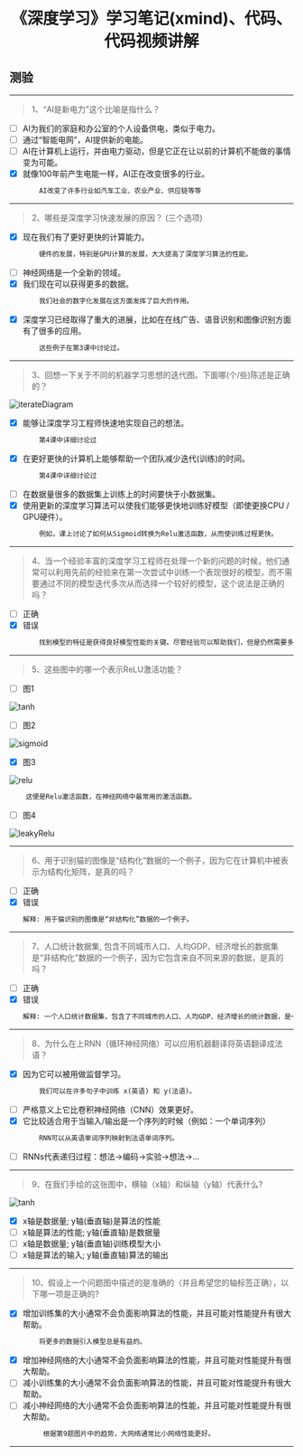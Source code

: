 <h1 align="center">《深度学习》学习笔记(xmind)、代码、代码视频讲解</h1>

## 测验
___
> 1、“AI是新电力”这个比喻是指什么？
- [ ] AI为我们的家庭和办公室的个人设备供电，类似于电力。
- [ ] 通过“智能电网”，AI提供新的电能。
- [ ] AI在计算机上运行，​​并由电力驱动，但是它正在让以前的计算机不能做的事情变为可能。
- [x] 就像100年前产生电能一样，AI正在改变很多的行业。
    ```diff
        AI改变了许多行业如汽车工业、农业产业、供应链等等
    ```
    
___
> 2、哪些是深度学习快速发展的原因？ (三个选项)
- [x] 现在我们有了更好更快的计算能力。
    ```diff 
        硬件的发展，特别是GPU计算的发展，大大提高了深度学习算法的性能。   
    ```
- [ ] 神经网络是一个全新的领域。
- [x] 我们现在可以获得更多的数据。
    ```diff
        我们社会的数字化发展在这方面发挥了巨大的作用。
    ```
- [x] 深度学习已经取得了重大的进展，比如在在线广告、语音识别和图像识别方面有了很多的应用。
    ```diff 
        这些例子在第3课中讨论过。
    ```
    
___
> 3、回想一下关于不同的机器学习思想的迭代图。下面哪(个/些)陈述是正确的？

![iterateDiagram](./testAssests/C1W1/iterateDiagram.jpg)
- [x] 能够让深度学习工程师快速地实现自己的想法。
    ```diff 
        第4课中详细讨论过
    ```
- [x] 在更好更快的计算机上能够帮助一个团队减少迭代(训练)的时间。
    ```diff 
        第4课中详细讨论过
    ```
- [ ] 在数据量很多的数据集上训练上的时间要快于小数据集。
- [x] 使用更新的深度学习算法可以使我们能够更快地训练好模型（即使更换CPU / GPU硬件）。
    ```diff 
        例如，课上讨论了如何从Sigmoid转换为Relu激活函数，从而使训练过程更快。
    ```
    
___
> 4、当一个经验丰富的深度学习工程师在处理一个新的问题的时候，他们通常可以利用先前的经验来在第一次尝试中训练一个表现很好的模型，而不需要通过不同的模型迭代多次从而选择一个较好的模型，这个说法是正确的吗？
- [ ] 正确
- [x] 错误
    ```diff
        找到模型的特征是获得良好模型性能的关键。尽管经验可以帮助我们，但是仍然需要多次迭代才能建立一个好的模型。
    ```
___
> 5、这些图中的哪一个表示ReLU激活功能？
- [ ] 图1

![tanh](./testAssests/C1W1/tanh.jpg)
- [ ] 图2

![sigmoid](./testAssests/C1W1/sigmoid.jpg)
- [x] 图3

![relu](./testAssests/C1W1/relu.jpg)


```diff
    这便是Relu激活函数，在神经网络中最常用的激活函数。
```

- [ ] 图4

![leakyRelu](./testAssests/C1W1/leakyRelu.jpg)

___
> 6、用于识别猫的图像是“结构化”数据的一个例子，因为它在计算机中被表示为结构化矩阵，是真的吗？
- [ ] 正确
- [x] 错误
    ```diff
    解释: 用于猫识别的图像是“非结构化”数据的一个例子。
    ```
___
> 7、人口统计数据集, 包含不同城市人口、人均GDP、经济增长的数据集是“非结构化”数据的一个例子，因为它包含来自不同来源的数据，是真的吗？
- [ ] 正确
- [x] 错误
    ```diff
    解释: 一个人口统计数据集，包含了不同城市的人口、人均GDP、经济增长的统计数据，是一个与图像、音频或文本数据集相反的“结构化”数据的例子。
    ```
___
> 8、为什么在上RNN（循环神经网络）可以应用机器翻译将英语翻译成法语？
- [x] 因为它可以被用做监督学习。
    ```diff
        我们可以在许多句子中训练 x(英语) 和 y(法语)。
    ```
- [ ] 严格意义上它比卷积神经网络（CNN）效果更好。
- [x] 它比较适合用于当输入/输出是一个序列的时候（例如：一个单词序列）
    ```diff
        RNN可以从英语单词序列映射到法语单词序列。
    ```
- [ ] RNNs代表递归过程：想法->编码->实验->想法->…

___
> 9、在我们手绘的这张图中，横轴（x轴）和纵轴（y轴）代表什么? 

![tanh](./testAssests/C1W1/handDrewDiagram.jpg)
- [x] x轴是数据量; y轴(垂直轴)是算法的性能
- [ ] x轴是算法的性能; y轴(垂直轴)是数据量
- [ ] x轴是数据量; y轴(垂直轴)训练模型大小
- [ ] x轴是算法的输入; y轴(垂直轴)算法的输出
___
> 10、假设上一个问题图中描述的是准确的（并且希望您的轴标签正确），以下哪一项是正确的?
- [x] 增加训练集的大小通常不会负面影响算法的性能，并且可能对性能提升有很大帮助。
    ```diff
        将更多的数据引入模型总是有益的。
    ```
- [x] 增加神经网络的大小通常不会负面影响算法的性能，并且可能对性能提升有很大帮助。
- [ ] 减小训练集的大小通常不会负面影响算法的性能，并且可能对性能提升有很大帮助。
- [ ] 减小神经网络的大小通常不会负面影响算法的性能，并且可能对性能提升有很大帮助。
    ```diff
         根据第9题图片中的趋势，大网络通常比小网络性能更好。
    ```
___


